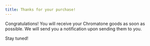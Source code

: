 ```yaml
---
title: Thanks for your purchase!
---
```


Congratulations! You will receive your Chromatone goods as soon as possible. We will send you a notification upon sending them to you.

Stay tuned!
